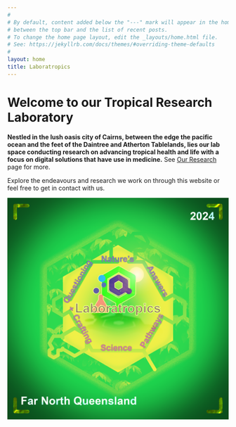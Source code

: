 ```yaml
---
#
# By default, content added below the "---" mark will appear in the home page
# between the top bar and the list of recent posts.
# To change the home page layout, edit the _layouts/home.html file.
# See: https://jekyllrb.com/docs/themes/#overriding-theme-defaults
#
layout: home
title: Laboratropics
---
```

# Welcome to our Tropical Research Laboratory

**Nestled in the lush oasis city of Cairns, between the edge the pacific ocean and the feet of the Daintree and Atherton Tablelands, lies our lab space conducting research on advancing tropical health and life with a focus on digital solutions that have use in medicine.** See [Our Research](https://laboratropics.com.au/research/) page for more.

Explore the endeavours and research we work on through this website or feel free to get in contact with us.

![bg](/assets/img/laboratropics_visual2024.png)
